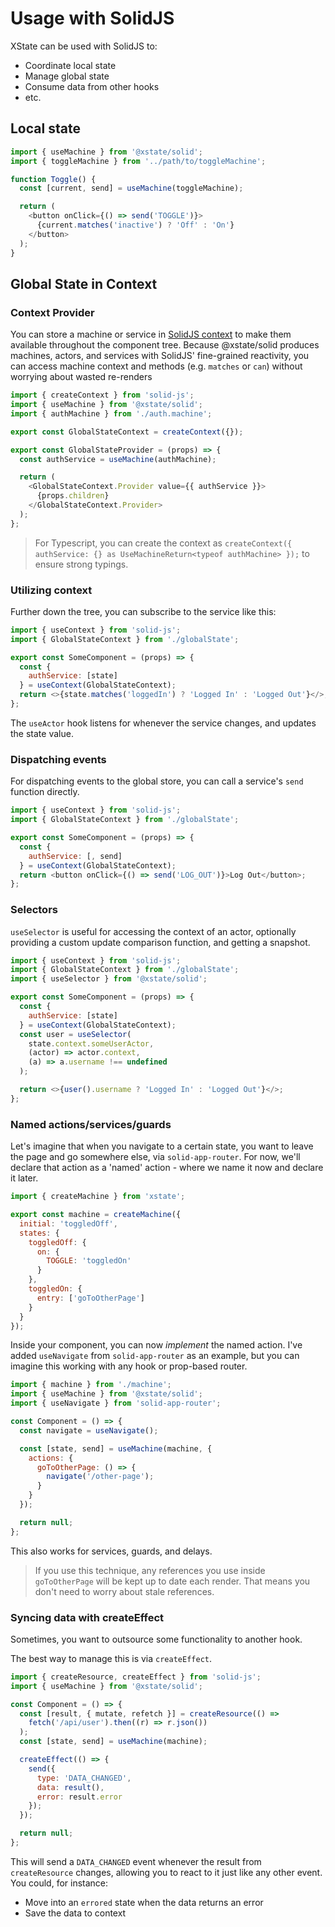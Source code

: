 # Usage with SolidJS

XState can be used with SolidJS to:

- Coordinate local state
- Manage global state
- Consume data from other hooks
- etc.

## Local state

```js
import { useMachine } from '@xstate/solid';
import { toggleMachine } from '../path/to/toggleMachine';

function Toggle() {
  const [current, send] = useMachine(toggleMachine);

  return (
    <button onClick={() => send('TOGGLE')}>
      {current.matches('inactive') ? 'Off' : 'On'}
    </button>
  );
}
```

## Global State in Context

### Context Provider

You can store a machine or service in [SolidJS context](https://www.solidjs.com/docs/latest/api#createcontext) to make them available throughout the component tree. Because @xstate/solid produces machines, actors, and services with SolidJS' fine-grained reactivity, you can access machine context and methods (e.g. `matches` or `can`) without worrying about wasted re-renders

```js
import { createContext } from 'solid-js';
import { useMachine } from '@xstate/solid';
import { authMachine } from './auth.machine';

export const GlobalStateContext = createContext({});

export const GlobalStateProvider = (props) => {
  const authService = useMachine(authMachine);

  return (
    <GlobalStateContext.Provider value={{ authService }}>
      {props.children}
    </GlobalStateContext.Provider>
  );
};
```

> For Typescript, you can create the context as `createContext({ authService: {} as UseMachineReturn<typeof authMachine> });` to ensure strong typings.

### Utilizing context

Further down the tree, you can subscribe to the service like this:

```js
import { useContext } from 'solid-js';
import { GlobalStateContext } from './globalState';

export const SomeComponent = (props) => {
  const {
    authService: [state]
  } = useContext(GlobalStateContext);
  return <>{state.matches('loggedIn') ? 'Logged In' : 'Logged Out'}</>;
};
```

The `useActor` hook listens for whenever the service changes, and updates the state value.

### Dispatching events

For dispatching events to the global store, you can call a service's `send` function directly.

```js
import { useContext } from 'solid-js';
import { GlobalStateContext } from './globalState';

export const SomeComponent = (props) => {
  const {
    authService: [, send]
  } = useContext(GlobalStateContext);
  return <button onClick={() => send('LOG_OUT')}>Log Out</button>;
};
```

### Selectors

`useSelector` is useful for accessing the context of an actor, optionally providing a custom update comparison function, and getting a snapshot.

```js
import { useContext } from 'solid-js';
import { GlobalStateContext } from './globalState';
import { useSelector } from '@xstate/solid';

export const SomeComponent = (props) => {
  const {
    authService: [state]
  } = useContext(GlobalStateContext);
  const user = useSelector(
    state.context.someUserActor,
    (actor) => actor.context,
    (a) => a.username !== undefined
  );

  return <>{user().username ? 'Logged In' : 'Logged Out'}</>;
};
```

### Named actions/services/guards

Let's imagine that when you navigate to a certain state, you want to leave the page and go somewhere else, via `solid-app-router`. For now, we'll declare that action as a 'named' action - where we name it now and declare it later.

```js
import { createMachine } from 'xstate';

export const machine = createMachine({
  initial: 'toggledOff',
  states: {
    toggledOff: {
      on: {
        TOGGLE: 'toggledOn'
      }
    },
    toggledOn: {
      entry: ['goToOtherPage']
    }
  }
});
```

Inside your component, you can now _implement_ the named action. I've added `useNavigate` from `solid-app-router` as an example, but you can imagine this working with any hook or prop-based router.

```js
import { machine } from './machine';
import { useMachine } from '@xstate/solid';
import { useNavigate } from 'solid-app-router';

const Component = () => {
  const navigate = useNavigate();

  const [state, send] = useMachine(machine, {
    actions: {
      goToOtherPage: () => {
        navigate('/other-page');
      }
    }
  });

  return null;
};
```

This also works for services, guards, and delays.

> If you use this technique, any references you use inside `goToOtherPage` will be kept up to date each render. That means you don't need to worry about stale references.

### Syncing data with createEffect

Sometimes, you want to outsource some functionality to another hook.

The best way to manage this is via `createEffect`.

```js
import { createResource, createEffect } from 'solid-js';
import { useMachine } from '@xstate/solid';

const Component = () => {
  const [result, { mutate, refetch }] = createResource(() =>
    fetch('/api/user').then((r) => r.json())
  );
  const [state, send] = useMachine(machine);

  createEffect(() => {
    send({
      type: 'DATA_CHANGED',
      data: result(),
      error: result.error
    });
  });

  return null;
};
```

This will send a `DATA_CHANGED` event whenever the result from `createResource` changes, allowing you to react to it just like any other event. You could, for instance:

- Move into an `errored` state when the data returns an error
- Save the data to context
